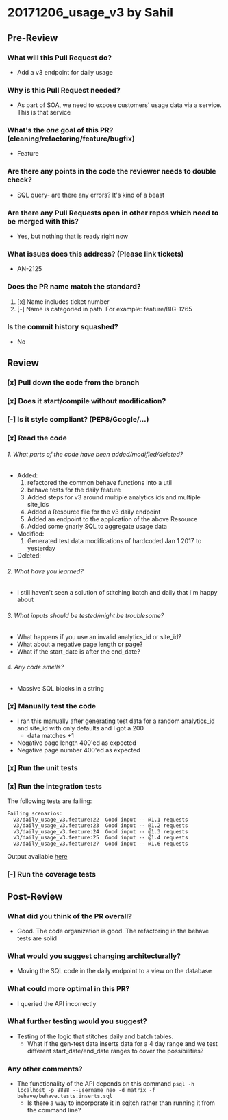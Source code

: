 # 20171206_usage_v3 by Sahil

## Pre-Review
### What will this Pull Request do?
*  Add a v3 endpoint for daily usage

### Why is this Pull Request needed?
* As part of SOA, we need to expose customers' usage data via a service. This is that service

### What's the *one* goal of this PR? (cleaning/refactoring/feature/bugfix)
* Feature

### Are there any points in the code the reviewer needs to double check?
* SQL query- are there any errors? It's kind of a beast 

### Are there any Pull Requests open in other repos which need to be merged with this?
* Yes, but nothing that is ready right now

### What issues does this address? (Please link tickets)
* AN-2125

### Does the PR name match the standard?
  1. [x] Name includes ticket number
  2. [-] Name is categoried in path. For example: feature/BIG-1265

### Is the commit history squashed?
* No

## Review
### [x] Pull down the code from the branch
### [x] Does it start/compile without modification?
### [-] Is it style compliant? (PEP8/Google/...)
### [x] Read the code
###### 1. What parts of the code have been added/modified/deleted?
* Added:
  1. refactored the common behave functions into a util
  2. behave tests for the daily feature
  3. Added steps for v3 around multiple analytics ids and multiple site_ids
  4. Added a Resource file for the v3 daily endpoint
  5. Added an endpoint to the application of the above Resource
  6. Added some gnarly SQL to aggregate usage data
* Modified:
  1. Generated test data modifications of hardcoded Jan 1 2017 to yesterday
* Deleted:

###### 2. What have you learned?
* I still haven't seen a solution of stitching batch and daily that I'm happy about

###### 3. What inputs should be tested/might be troublesome?
* What happens if you use an invalid analytics_id or site_id?
* What about a negative page length or page?
* What if the start_date is after the end_date?

###### 4. Any code smells?
* Massive SQL blocks in a string
### [x] Manually test the code
* I ran this manually after generating test data for a random analytics_id and site_id with only defaults and I got a 200
  * data matches +1 
* Negative page length 400'ed as expected
* Negative page number 400'ed as expected
### [x] Run the unit tests
### [x] Run the integration tests
The following tests are failing:
```
Failing scenarios:
  v3/daily_usage_v3.feature:22  Good input -- @1.1 requests
  v3/daily_usage_v3.feature:23  Good input -- @1.2 requests
  v3/daily_usage_v3.feature:24  Good input -- @1.3 requests
  v3/daily_usage_v3.feature:25  Good input -- @1.4 requests
  v3/daily_usage_v3.feature:27  Good input -- @1.6 requests
```
Output available [here](https://gist.github.com/sjanahan/462807a1eae31cbd7e84f68d6070f53f)

### [-] Run the coverage tests

## Post-Review
### What did you think of the PR overall?
* Good. The code organization is good. The refactoring in the behave tests are solid

### What would you suggest changing architecturally?
* Moving the SQL code in the daily endpoint to a view on the database

### What could more optimal in this PR?
* I queried the API incorrectly 

### What further testing would you suggest?
* Testing of the logic that stitches daily and batch tables.
  * What if the gen-test data inserts data for a 4 day range and we test different start_date/end_date ranges to cover the possibilities?

### Any other comments?
* The functionality of the API depends on this command `psql -h localhost -p 8888 --username neo -d matrix -f behave/behave.tests.inserts.sql`
  * Is there a way to incorporate it in sqitch rather than running it from the command line?


